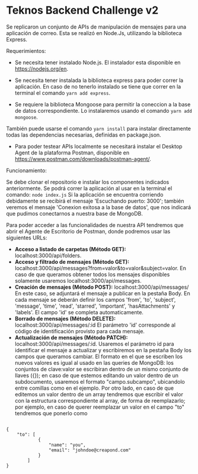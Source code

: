 <h1>Teknos Backend Challenge v2</h1>

Se replicaron un conjunto de APIs de manipulación de mensajes para una aplicación de correo. Esta se realizó en Node.Js, utilizando la biblioteca Express.

Requerimientos:

* Se necesita tener instalado Node.js. El instalador esta disponible en https://nodejs.org/en.

* Se necesita tener instalada la biblioteca express para poder correr la aplicación. En caso de no tenerlo instalado se tiene que correr en la terminal el comando <code>yarn add express</code>.

* Se requiere la biblioteca Mongoose para permitir la coneccion a la base de datos correspondiente. Lo instalaremos usando el comando <code>yarn add mongoose</code>.

También puede usarse el comando <code>yarn install</code> para instalar directamente todas las dependencias necesarias, definidas en package.json.

* Para poder testear APIs localmente se necesitará instalar el Desktop Agent de la plataforma Postman, disponible en https://www.postman.com/downloads/postman-agent/.

Funcionamiento:

Se debe clonar el repositorio e instalar los componentes indicados anteriormente. Se podrá correr la aplicación al usar en la terminal el comando:
<code>node index.js</code>
Si la aplicación se encuentra corriendo debidamente se recibirá el mensaje 'Escuchando puerto: 3000'; también veremos el mensaje 'Conexion exitosa a la base de datos', que nos indicará que pudimos conectarnos a nuestra base de MongoDB.

Para poder acceder a las funcionalidades de nuestra API tendremos que abrir el Agente de Escritorio de Postman, donde podremos usar las siguientes URLs:

* <b>Acceso a listado de carpetas (Método GET):</b> localhost:3000/api/folders.
* <b>Acceso y filtrado de mensajes (Método GET):</b> localhost:3000/api/messages?from=valor&to=valor&subject=valor. 
En caso de que queramos obtener todos los mensajes disponibles solamente usaremos localhost:3000/api/messages.
* <b>Creación de mensajes (Método POST):</b> localhost:3000/api/messages/
En este caso, se adjuntará el mensaje a publicar en la pestaña Body. En cada mensaje se deberán definir los campos 'from', 'to', 'subject', 'message', 'time', 'read', 'starred', 'important', 'hasAttachments' y 'labels'. El campo 'id' se completa automaticamente.
* <b>Borrado de mensajes (Método DELETE):</b> localhost:3000/api/messages/:id
El parámetro 'id' corresponde al código de identificación provisto para cada mensaje.
* <b>Actualización de mensajes (Método PATCH):</b> localhost:3000/api/messages/:id. 
Usaremos el parámetro id para identificar el mensaje a actualizar y escribiremos en la pestaña Body los campos que queramos cambiar. El formato en el que se escriben los nuevos valores es igual al usado en las queries de MongoDB: los conjuntos de clave:valor se escribiran dentro de un mismo conjunto de llaves ({}); en caso de que estemos editando un valor dentro de un subdocumento, usaremos el formato "campo.subcampo", ubicandolo entre comillas como en el ejemplo. Por otro lado, en caso de que editemos un valor dentro de un array tendremos que escribir el valor con la estructura correspondiente al array, de forma de reemplazarlo; por ejemplo, en caso de querer reemplazar un valor en el campo "to" tendremos que ponerlo como 

<code>
{
    "to": [
            {
                "name": "you",
                "email": "johndoe@creapond.com"
            }
        ]
}
</code>